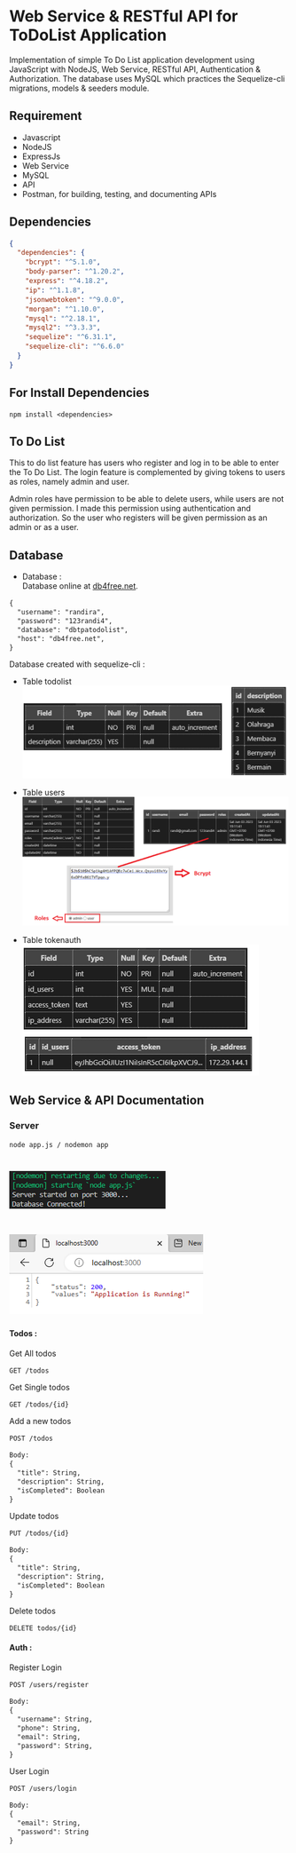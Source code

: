 # Web Service & RESTful API for ToDoList Application

Implementation of simple To Do List application development using JavaScript with NodeJS, Web Service, RESTful API, Authentication & Authorization. The database uses MySQL which practices the Sequelize-cli migrations, models & seeders module.

## Requirement

- Javascript
- NodeJS
- ExpressJs
- Web Service
- MySQL
- API
- Postman, for building, testing, and documenting APIs

## Dependencies

```json
{
  "dependencies": {
    "bcrypt": "^5.1.0",
    "body-parser": "^1.20.2",
    "express": "^4.18.2",
    "ip": "^1.1.8",
    "jsonwebtoken": "^9.0.0",
    "morgan": "^1.10.0",
    "mysql": "^2.18.1",
    "mysql2": "^3.3.3",
    "sequelize": "^6.31.1",
    "sequelize-cli": "^6.6.0"
  }
}
```

## For Install Dependencies

```nodejs
npm install <dependencies>
```

## To Do List

This to do list feature has users who register and log in to be able to enter the To Do List. The login feature is complemented by giving tokens to users as roles, namely admin and user.

Admin roles have permission to be able to delete users, while users are not given permission. I made this permission using authentication and authorization. So the user who registers will be given permission as an admin or as a user.

## Database

- Database :  
  Database online at [db4free.net](https://www.db4free.net/phpMyAdmin).

```
{
  "username": "randira",
  "password": "123randi4",
  "database": "dbtpatodolist",
  "host": "db4free.net",
}
```

Database created with sequelize-cli :

- Table todolist  
  ![tb-todo](README-assets/tb-todo.png)

- Table users  
  ![tb-todo](README-assets/tb-users.png)

- Table tokenauth  
  ![tb-token](README-assets/tb-token.png)

## Web Service & API Documentation

### Server

```git
node app.js / nodemon app
```

# ![server](README-assets/consoleServer.png)

# ![server](README-assets/server.png)

#### Todos :

Get All todos

```
GET /todos
```

Get Single todos

```
GET /todos/{id}
```

Add a new todos

```
POST /todos
```

```
Body:
{
  "title": String,
  "description": String,
  "isCompleted": Boolean
}
```

Update todos

```
PUT /todos/{id}
```

```
Body:
{
  "title": String,
  "description": String,
  "isCompleted": Boolean
}
```

Delete todos

```
DELETE todos/{id}
```

#### Auth :

Register Login

```
POST /users/register
```

```
Body:
{
  "username": String,
  "phone": String,
  "email": String,
  "password": String,
}
```

User Login

```
POST /users/login
```

```
Body:
{
  "email": String,
  "password": String
}
```
